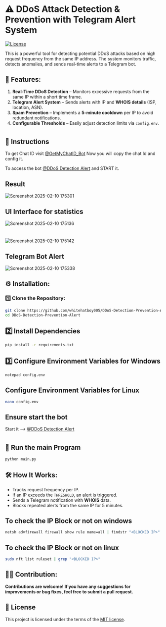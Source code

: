 # ⚠️ DDoS Attack Detection & Prevention with Telegram Alert System
[![License](https://img.shields.io/github/license/whitehatboy005/DDoS-Detection-Prevention-Alert)](LICENSE.md)

This is a powerful tool for detecting potential DDoS attacks based on high request frequency from the same IP address. The system monitors traffic, detects anomalies, and sends real-time alerts to a Telegram bot.

## 🚀 Features:
1. **Real-Time DDoS Detection** – Monitors excessive requests from the same IP within a short time frame.
2. **Telegram Alert System** – Sends alerts with IP and **WHOIS details** (ISP, location, ASN).
3. **Spam Prevention** – Implements a **5-minute cooldown** per IP to avoid redundant notifications.
4. **Configurable Thresholds** – Easily adjust detection limits via `config.env`.
#
## 📌 Instructions
To get Chat ID visit [@GetMyChatID_Bot](https://t.me/GetMyChatID_Bot) Now you will copy the chat Id and config it.

To access the bot [@DDoS Detection Alert](http://t.me/DDoS_Detect_Alertbot) and START it.

## Result
![Screenshot 2025-02-10 175301](https://github.com/user-attachments/assets/45a6a5f2-dc8c-4a64-bcee-ec07ab29ccbb)
## UI Interface for statistics
![Screenshot 2025-02-10 175136](https://github.com/user-attachments/assets/c305e8eb-de3d-43ff-b064-6158bdcb5b7a)
#
![Screenshot 2025-02-10 175142](https://github.com/user-attachments/assets/ee06c15f-3be7-448d-bea3-75424b892728)
## Telegram Bot Alert
![Screenshot 2025-02-10 175338](https://github.com/user-attachments/assets/63a5b09f-2cf4-4568-95b3-19b6706a7b30)

## ⚙️ Installation:
### 1️⃣ Clone the Repository:
```bash
git clone https://github.com/whitehatboy005/DDoS-Detection-Prevention-Alert.git
cd DDoS-Detection-Prevention-Alert
```
## 2️⃣ Install Dependencies
```bash
pip install -r requirements.txt
```
## 3️⃣ Configure Environment Variables for Windows
```bash
notepad config.env
```
## Configure Environment Variables for Linux
```bash
nano config.env
```
## Ensure start the bot
Start it --> [@DDoS Detection Alert](http://t.me/DDoS_Detect_Alertbot)
#
## 🚀 Run the main Program
```bash
python main.py
```
## 🛠️ How It Works:
- Tracks request frequency per IP.
- If an IP exceeds the `THRESHOLD`, an alert is triggered.
- Sends a Telegram notification with **WHOIS** data.
- Blocks repeated alerts from the same IP for 5 minutes.
  
## To check the IP Block or not on windows 
```bash
netsh advfirewall firewall show rule name=all | findstr "<BLOCKED IP>"
```
## To check the IP Block or not on linux
```bash
sudo nft list ruleset | grep "<BLOCKED IP>"
```

## 👨‍💻 Contribution:
**Contributions are welcome! If you have any suggestions for improvements or bug fixes, feel free to submit a pull request.**

## 📝 License
This project is licensed under the terms of the [MIT license](LICENSE.md).
